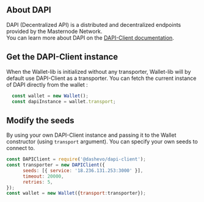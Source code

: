 ## About DAPI

DAPI (Decentralized API) is a distributed and decentralized endpoints provided by the Masternode Network.  
You can learn more about DAPI on the [DAPI-Client documentation](https://dashevo.github.io/dapi-client/#/).

## Get the DAPI-Client instance

When the Wallet-lib is initialized without any transporter, Wallet-lib will by default use DAPI-Client as a transporter. 
You can fetch the current instance of DAPI directly from the wallet : 

```js
  const wallet = new Wallet();
  const dapiInstance = wallet.transport;
```

## Modify the seeds

By using your own DAPI-Client instance and passing it to the Wallet constructor (using `transport` argument). You can specify your own seeds to connect to.  

```js 
const DAPIClient = require('@dashevo/dapi-client');
const transporter = new DAPIClient({
      seeds: [{ service: '18.236.131.253:3000' }],
      timeout: 20000,
      retries: 5,
});
const wallet = new Wallet({transport:transporter});
```
